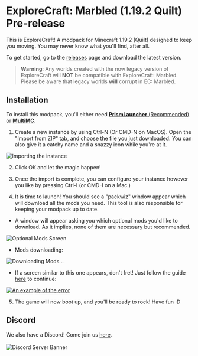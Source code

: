 # ExploreCraft: Marbled (1.19.2 Quilt) Pre-release
This is ExploreCraft! A modpack for Minecraft 1.19.2 (Quilt) designed to keep you moving. You may never know what you'll find, after all.

To get started, go to the [releases](https://github.com/ExploreCraftMC/modpack/releases) page and download the latest version.

> **Warning**: Any worlds created with the now legacy version of ExploreCraft will **NOT** be compatible with ExploreCraft: Marbled. Please be aware that legacy worlds **will** corrupt in EC: Marbled.

## Installation
To install this modpack, you'll either need [**PrismLauncher** (Recommended)](https://prismlauncher.org/) or [**MultiMC**](https://multimc.org).

1. Create a new instance by using Ctrl-N (Or CMD-N on MacOS).
Open the "Import from ZIP" tab, and choose the file you just downloaded.
You can also give it a catchy name and a snazzy icon while you're at it.

![Importing the instance](https://i.imgur.com/nOIh8Ji.png)

2. Click OK and let the magic happen!

3. Once the import is complete, you can configure your instance however you like by pressing Ctrl-I (or CMD-I on a Mac.)

4. It is time to launch! You should see a "packwiz" window appear which will download all the mods you need. This tool is also responsible for keeping your modpack up to date.

- A window will appear asking you which optional mods you'd like to download. As it implies, none of them are necessary but recommended.

![Optional Mods Screen](https://i.imgur.com/xrEYU2L.png)

- Mods downloading:

![Downloading Mods...](https://i.imgur.com/Pepv1x4.png)

- If a screen similar to this one appears, don't fret! Just follow the guide [here](/manual-download.md) to continue:

[![An example of the error](https://i.imgur.com/h3GiSbn.png)](/manual-download.md)

5. The game will now boot up, and you'll be ready to rock! Have fun :D

## Discord
We also have a Discord! Come join us [here](https://discord.gg/tGtvXWWeYR).</br></br>
![Discord Server Banner](https://discord.com/api/guilds/1010292528462970920/widget.png?style=banner2)
